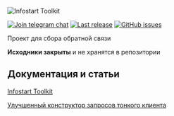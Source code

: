 ![Infostart Toolkit](https://repository-images.githubusercontent.com/299848832/7c7b3c00-1d12-11eb-99fe-7eee49563aa3)

[![Join telegram chat](https://img.shields.io/badge/chat-telegram-blue?style=flat&logo=telegram)](https://t.me/mid8_1c) 
[![Last release](https://img.shields.io/github/v/release/infostart-hub/toolkit?include_prereleases&label=last%20release&style=badge)](https://github.com/infostart-hub/toolkit/releases/latest)
[![GitHub issues](https://img.shields.io/github/issues-raw/infostart-hub/toolkit?style=badge)](https://github.com/infostart-hub/toolkit/issues)

Проект для сбора обратной связи

**Исходники закрыты** и не хранятся в репозитории

## Документация и статьи
[Infostart Toolkit](https://infostart.ru/public/1254364/)

[Улучшенный конструктор запросов тонкого клиента](https://infostart.ru/1c/articles/1278855/)
